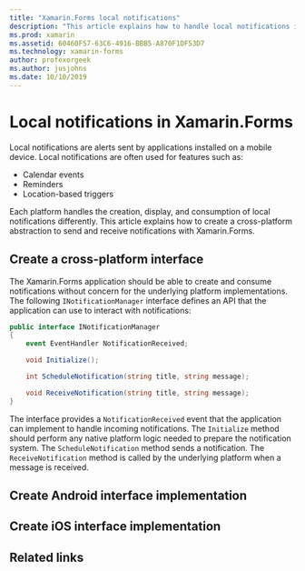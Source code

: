 ```yaml
---
title: "Xamarin.Forms local notifications"
description: "This article explains how to handle local notifications in Xamarin.Forms."
ms.prod: xamarin
ms.assetid: 60460F57-63C6-4916-BBB5-A870F1DF53D7
ms.technology: xamarin-forms
author: profexorgeek
ms.author: jusjohns
ms.date: 10/10/2019
---
```


# Local notifications in Xamarin.Forms

Local notifications are alerts sent by applications installed on a mobile device. Local notifications are often used for features such as:

- Calendar events
- Reminders
- Location-based triggers

Each platform handles the creation, display, and consumption of local notifications differently. This article explains how to create a cross-platform abstraction to send and receive notifications with Xamarin.Forms.

## Create a cross-platform interface

The Xamarin.Forms application should be able to create and consume notifications without concern for the underlying platform implementations. The following `INotificationManager` interface defines an API that the application can use to interact with notifications:

```csharp
public interface INotificationManager
{
    event EventHandler NotificationReceived;

    void Initialize();

    int ScheduleNotification(string title, string message);

    void ReceiveNotification(string title, string message);
}
```

The interface provides a `NotificationReceived` event that the application can implement to handle incoming notifications. The `Initialize` method should perform any native platform logic needed to prepare the notification system. The `ScheduleNotification` method sends a notification. The `ReceiveNotification` method is called by the underlying platform when a message is received.


## Create Android interface implementation

## Create iOS interface implementation

## Related links